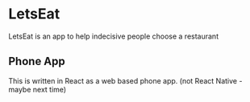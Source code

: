 # LetsEat
LetsEat is an app to help indecisive people choose a restaurant

## Phone App
This is written in React as a web based phone app. (not React Native - maybe next time)

